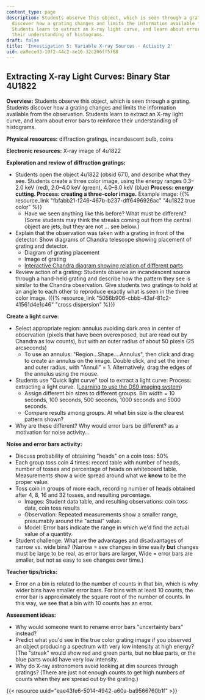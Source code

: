 ```yaml
---
content_type: page
description: Students observe this object, which is seen through a grating. Students
  discover how a grating changes and limits the information available from the observation.
  Students learn to extract an X-ray light curve, and learn about error bars to reinforce
  their understanding of histograms.
draft: false
title: 'Investigation 5: Variable X-ray Sources - Activity 2'
uid: ea8eced3-10f2-44c2-ae16-32c206ff5f68
---
```

## **Extracting X-ray Light Curves: Binary Star 4U1822**

**Overview:** Students observe this object, which is seen through a grating. Students discover how a grating changes and limits the information available from the observation. Students learn to extract an X-ray light curve, and learn about error bars to reinforce their understanding of histograms.

**Physical resources:** diffraction gratings, incandescent bulb, coins

**Electronic resources:** X-ray image of 4u1822

**Exploration and review of diffraction gratings:**

- Students open the object 4u1822 (obsid 671), and describe what they see. Students create a three color image, using the energy ranges 0.3–2.0 keV (red), 2.0–4.0 keV (green), 4.0–8.0 keV (blue) **Process: energy cutting. Process: creating a three-color image.** Example image: {{% resource_link "fbfabb21-f246-467b-b237-dff6496926ac" "4u1822 true color" %}} 
    - Have we seen anything like this before? What must be different? (Some students may think the streaks coming out from the central object are jets, but they are not … see below.)
- Explain that the observation was taken with a grating in front of the detector. Show diagrams of Chandra telescope showing placement of grating and detector. 
    - Diagram of grating placement
    - Image of grating
    - [Interactive Chandra diagram showing relation of different parts](http://chandra.harvard.edu/about/interactiveCraft.html#)
- Review action of a grating: Students observe an incandescent source through a hand-held grating and describe how the pattern they see is similar to the Chandra observation. Give students two gratings to hold at an angle to each other to reproduce exactly what is seen in the three color image. ({{% resource_link "5056b906-cbbb-43af-81c2-41561d4e1c46" "cross dispersion" %}})

**Create a light curve:**

- Select appropriate region: annulus avoiding dark area in center of observation (pixels that have been overexposed, but are read out by Chandra as low counts), but with an outer radius of about 50 pixels (25 arcseconds) 
    - To use an annulus: "Region…Shape….Annulus", then click and drag to create an annulus on the image. Double click, and set the inner and outer radius, with "Annuli" = 1. Alternatively, drag the edges of the annulus using the mouse.
- Students use "Quick light curve" tool to extract a light curve: Process: extracting a light curve. ([Learning to use the DS9 imaging system](https://cxc.harvard.edu/ciao/threads/ds9/)) 
    - Assign different bin sizes to different groups. Bin width = 10 seconds, 100 seconds, 500 seconds, 1000 seconds and 5000 seconds.
    - Compare results among groups. At what bin size is the clearest pattern shown?
- Why are these different? Why would error bars be different? as a motivation for noise activity…

**Noise and error bars activity:**

- Discuss probability of obtaining "heads" on a coin toss: 50%
- Each group toss coin 4 times: record table with number of heads, number of tosses and percentage of heads on whiteboard table. Measurements show a wide spread around what we **know** to be the proper value.
- Toss coin in groups of more each, recording number of heads obtained after 4, 8, 16 and 32 tosses, and resulting percentage. 
    - Images: Student data table, and resulting observations: coin toss data, coin toss results
    - Observation: Repeated measurements show a smaller range, presumably around the "actual" value.
    - Model: Error bars indicate the range in which we'd find the actual value of a quantity.
- Student challenge: What are the advantages and disadvantages of narrow vs. wide bins? (Narrow = see changes in time easily **but** changes must be large to be real, as error bars are larger, Wide = error bars are smaller, but not as easy to see changes over time.)

**Teacher tips/tricks:**

- Error on a bin is related to the number of counts in that bin, which is why wider bins have smaller error bars. For bins with at least 10 counts, the error bar is approximately the square root of the number of counts. In this way, we see that a bin with 10 counts has an error.

**Assessment ideas:**

- Why would someone want to rename error bars "uncertainty bars" instead?
- Predict what you'd see in the true color grating image if you observed an object producing a spectrum with very low intensity at high energy? (The "streak" would show red and green parts, but no blue parts, or the blue parts would have very low intensity.
- Why do X-ray astronomers avoid looking at dim sources through gratings? (There are just not enough counts to get high numbers of counts when they are spread out by the grating.)

{{< resource uuid="eae43fe6-5014-4942-a60a-ba9566760b1f" >}}